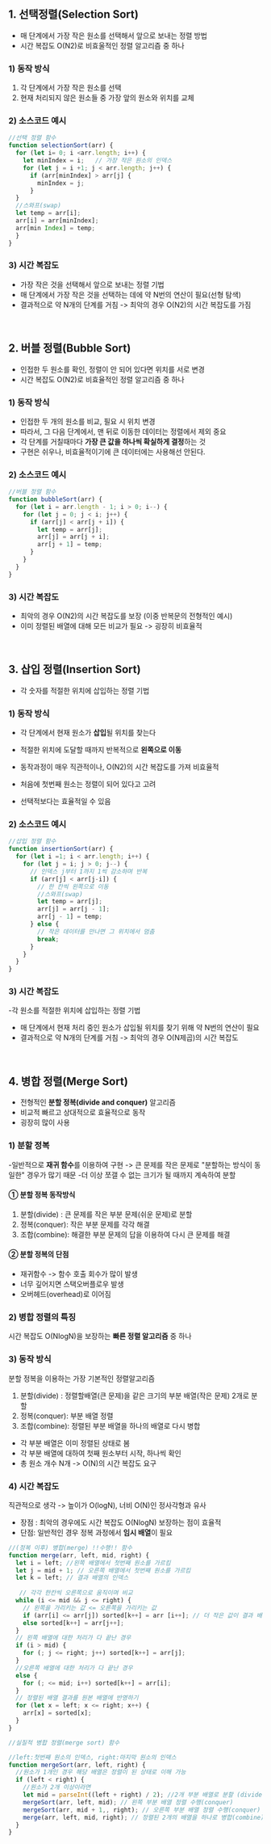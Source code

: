 
## 1. 선택정렬(Selection Sort)
- 매 단계에서 가장 작은 원소를 선택해서 앞으로 보내는 정렬 방법
- 시간 복잡도 O(N2)로 비효울적인 정렬 알고리즘 중 하나

### 1) 동작 방식
1. 각 단계에서 가장 작은 원소를 선택
2. 현재 처리되지 않은 원소들 중 가장 앞의 원소와 위치를 교체

### 2) 소스코드 예시
```js
//선택 정렬 함수
function selectionSort(arr) {
  for (let i= 0; i <arr.length; i++) {
    let minIndex = i;   // 가장 작은 원소의 인덱스
    for (let j = i +1; j < arr.length; j++) {
      if (arr[minIndex] > arr[j] {
        minIndex = j;
      }
  }
  //스와프(swap)
  let temp = arr[i];
  arr[i] = arr[minIndex];
  arr[min Index] = temp;
  }
}
```

### 3) 시간 복잡도
 - 가장 작은 것을 선택해서 앞으로 보내는 정렬 기법
- 매 단계에서 가장 작은 것을 선택하는 데에 약 N번의 연산이 필요(선형 탐색)
- 결과적으로 약 N개의 단계를 거침 -> 최악의 경우 O(N2)의 시간 복잡도를 가짐

<br>

## 2. 버블 정렬(Bubble Sort)
- 인접한 두 원소를 확인, 정렬이 안 되어 있다면 위치를 서로 변경
- 시간 복잡도 O(N2)로 비효율적인 정렬 알고리즘 중 하나

### 1) 동작 방식
 - 인접한 두 개의 원소를 비교, 필요 시 위치 변경
- 따라서, 그 다음 단계에서, 맨 뒤로 이동한 데이터는 정렬에서 제외
 중요 
- 각 단계를 거칠때마다 **가장 큰 값을 하나씩 확실하게 결정**하는 것
- 구현은 쉬우나, 비효율적이기에 큰 데이터에는 사용해선 안된다.


### 2) 소스코드 예시
```js
//버블 정렬 함수
function bubbleSort(arr) {
  for (let i = arr.length - 1; i > 0; i--) {
    for (let j = 0; j < i; j++) {
      if (arr[j] < arr[j + i]) {
        let temp = arr[j];
        arr[j] = arr[j + i];
        arr[j + 1] = temp;
      }
    }
  }
}
```
### 3) 시간 복잡도
 - 최악의 경우 O(N2)의 시간 복잡도를 보장 (이중 반복문의 전형적인 예시)
- 이미 정렬된 배열에 대해 모든 비교가 필요 -> 굉장히 비효율적

<br>

## 3. 삽입 정렬(Insertion Sort)
- 각 숫자를 적절한 위치에 삽입하는 정렬 기법

### 1) 동작 방식
- 각 단계에서 현재 원소가 **삽입**될 위치를 찾는다
- 적절한 위치에 도달할 때까지 반복적으로 **왼쪽으로 이동**

- 동작과정이 매우 직관적이나, O(N2)의 시간 복잡도를 가져 비효율적
- 처음에 첫번째 원소는 정렬이 되어 있다고 고려
- 선택적보다는 효율적일 수 있음

### 2) 소스코드 예시
```js
//삽입 정렬 함수
function insertionSort(arr) {
  for (let i =1; i < arr.length; i++) {
    for (let j = i; j > 0; j--) {
      // 인덱스 j부터 1까지 1씩 감소하며 반복
      if (arr[j] < arr[j-i]) {
        // 한 칸씩 왼쪽으로 이동
        //스와프(swap)
        let temp = arr[j];
        arr[j] = arr[j - 1];
        arr[j - 1] = temp;
      } else {
        // 작은 데이터를 만나면 그 위치에서 멈춤
        break;
      }
    }
  }
}

```
### 3) 시간 복잡도
-각 원소를 적절한 위치에 삽입하는 정렬 기법
- 매 단계에서 현재 처리 중인 원소가 삽입될 위치를 찾기 위해 약 N번의 연산이 필요
- 결과적으로 약 N개의 단계를 거침 -> 최악의 경우 O(N제곱)의 시간 복잡도


<br>

## 4. 병합 정렬(Merge Sort)
- 전형적인 **분할 정복(divide and conquer)** 알고리즘
- 비교적 빠르고 상대적으로 효율적으로 동작
- 굉장히 많이 사용

### 1) 분할 정복
-일반적으로 **재귀 함수**를 이용하여 구현
-> 큰 문제를 작은 문제로  "분할하는 방식이 동일한" 경우가 많기 때문
-더 이상 쪼갤 수 없는 크기가 될 때까지 계속하여 분할

#### ① 분할 정복 동작방식
1. 분할(divide) : 큰 문제를 작은 부분 문제(쉬운 문제)로 분할
2. 정복(conquer): 작은 부분 문제를 각각 해결
3. 조합(combine): 해결한 부분 문제의 답을 이용하여 다시 큰 문제를 해결

#### ② 분할 정복의 단점
 - 재귀함수 -> 함수 호출 회수가 많이 발생
 - 너무 깊어지면 스택오버플로우 발생
- 오버헤드(overhead)로 이어짐

### 2) 병합 정렬의 특징
시간 복잡도 O(NlogN)을 보장하는 **빠른 정렬 알고리즘** 중 하나


### 3) 동작 방식
분할 정복을 이용하는 가장 기본적인 정렬알고리즘
1. 분할(divide) : 정렬할배열(큰 문제)을 같은 크기의 부분 배열(작은 문제) 2개로 분할
2. 정복(conquer): 부분 배열 정렬
3. 조합(combine): 정렬된 부분 배열을 하나의 배열로 다시 병합

- 각 부분 배열은 이미 정렬된 상태로 봄
- 각 부분 배열에 대하여 첫째 원소부터 시작, 하나씩 확인
- 총 원소 개수 N개 -> O(N)의 시간 복잡도 요구

### 4) 시간 복잡도
직관적으로 생각
-> 높이가 O(logN), 너비 O(N)인 정사각형과 유사

- 장점 : 최악의 경우에도 시간 복잡도 O(NlogN) 보장하는 점이 효율적
- 단점: 일반적인 경우 정복 과정에서 **임시 배열**이 필요

```js
//(정복 이후) 병합(merge) !!수행!! 함수
function merge(arr, left, mid, right) {
  let i = left; //왼쪽 배열에서 첫번째 원소를 가르킴
  let j = mid + 1; // 오른쪽 배열에서 첫번째 원소를 가르킴
  let k = left; // 결과 배열의 인덱스
  
   // 각각 한칸씩 오른쪽으로 움직이며 비교
  while (i <= mid && j <= right) {
    // 왼쪽을 가리키는 값 <= 오른쪽을 가리키는 값
    if (arr[i] <= arr[j]) sorted[k++] = arr [i++]; // 더 작은 값이 결과 배열에 들어감(오름차순 형태)
    else sorted[k++] = arr[j++];
  }
  // 왼쪽 배열에 대한 처리가 다 끝난 경우
  if (i > mid) {
    for (; j <= right; j++) sorted[k++] = arr[j];
  }
  //오른쪽 배열에 대한 처리가 다 끝난 경우
  else {
    for (; <= mid; i++) sorted[k++] = arr[i];
  }
  // 정렬된 배열 결과를 원본 배열에 반영하기
  for (let x = left; x <= right; x++) {
    arr[x] = sorted[x];
  }
}

//실질적 병합 정렬(merge sort) 함수

//left:첫번째 원소의 인덱스, right:마지막 원소의 인덱스
function mergeSort(arr, left, right) {
  //원소가 1개인 경우 해당 배열은 정렬이 된 상태로 이해 가능
  if (left < right) {
    //원소가 2개 이상이라면
    let mid = parseInt((left + right) / 2); //2개 부분 배열로 분할 (divide)
    mergeSort(arr, left, mid); // 왼쪽 부분 배열 정렬 수행(conquer)
    mergeSort(arr, mid + 1,, right); // 오른쪽 부분 배열 정렬 수행(conquer)
    merge(arr, left, mid, right); // 정렬된 2개의 배열을 하나로 병합(combine)
  }
}
```
